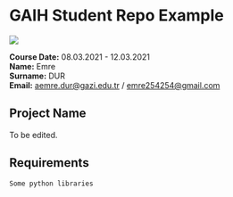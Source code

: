 # GAIH Student Repo Example
![](img/newlogo.png)

**Course Date:** 08.03.2021 - 12.03.2021  
**Name:** Emre     
**Surname:** DUR       
**Email:** aemre.dur@gazi.edu.tr / emre254254@gmail.com


## Project Name
To be edited.

## Requirements
```
Some python libraries
```

